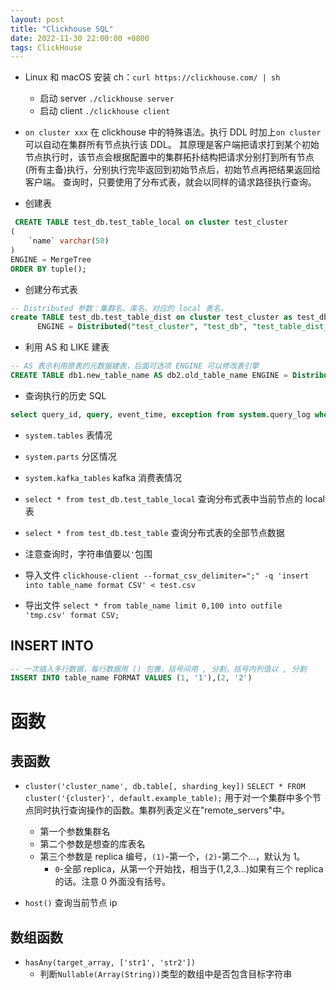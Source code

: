```yaml
---
layout: post
title: "Clickhouse SQL"
date: 2022-11-30 22:00:00 +0800
tags: ClickHouse
---
```


- Linux 和 macOS 安装 ch：`curl https://clickhouse.com/ | sh`

  - 启动 server `./clickhouse server`
  - 启动 client `./clickhouse client`

- `on cluster xxx`
  在 clickhouse 中的特殊语法。执行 DDL 时加上`on cluster`可以自动在集群所有节点执行该 DDL。
  其原理是客户端把请求打到某个初始节点执行时，该节点会根据配置中的集群拓扑结构把请求分别打到所有节点(所有主备)执行，分别执行完毕返回到初始节点后，初始节点再把结果返回给客户端。
  查询时，只要使用了分布式表，就会以同样的请求路径执行查询。

- 创建表

```SQL
 CREATE TABLE test_db.test_table_local on cluster test_cluster
(
    `name` varchar(50)
)
ENGINE = MergeTree
ORDER BY tuple();
```

- 创建分布式表

```SQL
-- Distributed 参数：集群名、库名、对应的 local 表名，
create TABLE test_db.test_table_dist on cluster test_cluster as test_db.test_table_local
      ENGINE = Distributed("test_cluster", "test_db", "test_table_dist_local", rand());
```

- 利用 AS 和 LIKE 建表

```SQL
-- AS 表示利用原表的元数据建表，后面可选项 ENGINE 可以修改表引擎
CREATE TABLE db1.new_table_name AS db2.old_table_name ENGINE = Distributed("test_cluster", "test_db", "test_table_dist", rand());
```

- 查询执行的历史 SQL

```SQL
select query_id, query, event_time, exception from system.query_log where query like '%test_table%' order by event_time desc limit 20;
```

- `system.tables`
  表情况

- `system.parts`
  分区情况

- `system.kafka_tables`
  kafka 消费表情况

- `select * from test_db.test_table_local`
  查询分布式表中当前节点的 local 表

- `select * from test_db.test_table`
  查询分布式表的全部节点数据

- 注意查询时，字符串值要以`'`包围

- 导入文件
  `clickhouse-client --format_csv_delimiter=";" -q 'insert into table_name format CSV' < test.csv`

- 导出文件
  `select * from table_name limit 0,100 into outfile 'tmp.csv' format CSV;`

## INSERT INTO

```SQL
-- 一次插入多行数据，每行数据用 () 包裹，括号间用 , 分割，括号内列值以 , 分割
INSERT INTO table_name FORMAT VALUES (1, '1'),(2, '2')
```

# 函数

## 表函数

- `cluster('cluster_name', db.table[, sharding_key])`
  `SELECT * FROM cluster('{cluster}', default.example_table);`
  用于对一个集群中多个节点同时执行查询操作的函数。集群列表定义在"remote_servers"中。

  - 第一个参数集群名
  - 第二个参数是想查的库表名
  - 第三个参数是 replica 编号，`(1)`-第一个，`(2)`-第二个...，默认为 1。
    - `0`-全部 replica，从第一个开始找，相当于(1,2,3...)如果有三个 replica 的话。注意 0 外面没有括号。

- `host()`
  查询当前节点 ip

## 数组函数

- `hasAny(target_array, ['str1', 'str2'])`
  - 判断`Nullable(Array(String))`类型的数组中是否包含目标字符串
